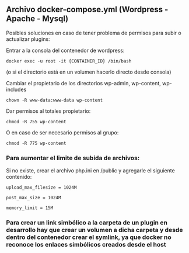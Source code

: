 ## Archivo docker-compose.yml (Wordpress - Apache - Mysql)

Posibles soluciones en caso de tener problema de permisos para subir o actualizar plugins:

Entrar a la consola del contenedor de wordpress:

`docker exec -u root -it {CONTAINER_ID} /bin/bash`

(o si el directorio está en un volumen hacerlo directo desde consola)

Cambiar el propietario de los directorios wp-admin, wp-content, wp-includes

`chown -R www-data:www-data wp-content`

Dar permisos al totales propietario:

`chmod -R 755 wp-content`

O en caso de ser necesario permisos al grupo:

`chmod -R 775 wp-content`


### Para aumentar el limite de subida de archivos:
Si no existe, crear el archivo php.ini en /public y agregarle el siguiente contenido:

`upload_max_filesize = 1024M`

`post_max_size = 1024M`

`memory_limit = 15M`


### Para crear un link simbólico a la carpeta de un plugin en desarrollo hay que crear un volumen a dicha carpeta y desde dentro del contenedor crear el symlink, ya que docker no reconoce los enlaces simbólicos creados desde el host
